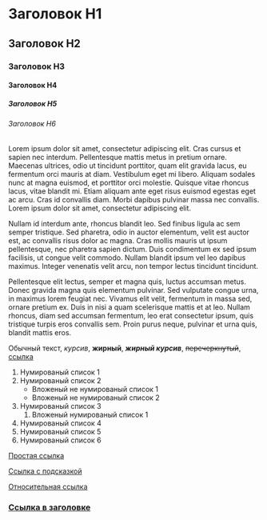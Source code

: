 # Заголовок H1
## Заголовок H2
### Заголовок H3
#### Заголовок H4
##### Заголовок H5
###### Заголовок H6

Lorem ipsum dolor sit amet, consectetur adipiscing elit. Cras cursus et sapien nec interdum. Pellentesque mattis metus in pretium ornare. Maecenas ultrices, odio ut tincidunt porttitor, quam elit gravida lacus, eu fermentum orci mauris at diam. Vestibulum eget mi libero. Aliquam sodales nunc at magna euismod, et porttitor orci molestie. Quisque vitae rhoncus lacus, vitae blandit mi. Etiam aliquam ante eget risus euismod egestas eget ac arcu. Cras id convallis diam. Morbi dapibus pulvinar massa nec convallis. Lorem ipsum dolor sit amet, consectetur adipiscing elit.

Nullam id interdum ante, rhoncus blandit leo. Sed finibus ligula ac sem semper tristique. Sed pharetra, odio in auctor elementum, velit est auctor est, ac convallis risus dolor ac magna. Cras mollis mauris ut ipsum pellentesque, nec pharetra sapien dictum. Duis condimentum ex sed ipsum facilisis, ut congue velit commodo. Nullam blandit ipsum vel leo dapibus maximus. Integer venenatis velit arcu, non tempor lectus tincidunt tincidunt. 

Pellentesque elit lectus, semper et magna quis, luctus accumsan metus. Donec gravida magna quis elementum pulvinar. Sed vulputate congue urna, in maximus lorem feugiat nec. Vivamus elit velit, fermentum in massa sed, ornare pretium ex. Duis in nisi a quam scelerisque mattis et at leo. Nullam rhoncus, diam sed accumsan fermentum, leo erat consectetur ipsum, quis tristique turpis eros convallis sem. Proin purus neque, pulvinar et urna quis, blandit mattis eros.

Обычный текст, *курсив*, **жирный**, ***жирный курсив***, ~~перечеркнутый~~, [ссылка](https://www.google.com)

1. Нумированый список 1
2. Нумированый список 2
    * Вложеный не нумированый список 1
    * Вложеный не нумированый список 2
3. Нумированый список 3
    1. Вложеный нумированый список 1
4. Нумированый список 4
5. Нумированый список 5
6. Нумированый список 6

[Простая ссылка](https://www.google.com)

[Ссылка с подсказкой](https://www.google.com "Google's Homepage")

[Относительная ссылка](../blob/master/LICENSE)

### [Ссылка в заголовке][1]

[1]: https://www.markdownguide.org/basic-syntax/